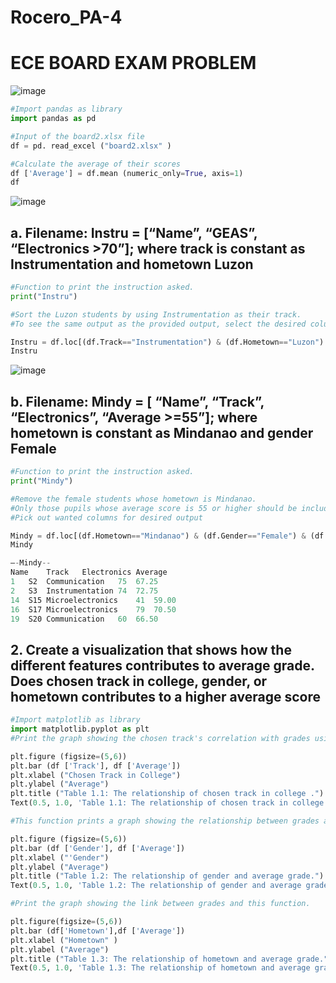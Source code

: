# Rocero_PA-4

# ECE BOARD EXAM PROBLEM
![image](https://github.com/user-attachments/assets/b555ca10-e216-4709-8148-4f3a63b14e0b)

``` Python
#Import pandas as library
import pandas as pd
```
``` Python
#Input of the board2.xlsx file
df = pd. read_excel ("board2.xlsx" )
```
``` Python
#Calculate the average of their scores
df ['Average'] = df.mean (numeric_only=True, axis=1)
df
```
![image](https://github.com/user-attachments/assets/cb7bd45e-1615-4598-955b-753b5cf65c6e)


## a. Filename: Instru = [“Name”, “GEAS”, “Electronics >70”]; where track is constant as Instrumentation and hometown Luzon
``` Python
#Function to print the instruction asked.
print("Instru")
```
``` Python
#Sort the Luzon students by using Instrumentation as their track.
#To see the same output as the provided output, select the desired columns.

Instru = df.loc[(df.Track=="Instrumentation") & (df.Hometown=="Luzon") & (df.Electronics>70), ['Name', 'GEAS' , 'Electronics']]
Instru
```
![image](https://github.com/user-attachments/assets/80179ab3-07b4-490a-b2de-8277a948aec4)

## b. Filename: Mindy = [ “Name”, “Track”, “Electronics”, “Average >=55”]; where hometown is constant as Mindanao and gender Female
``` Python
#Function to print the instruction asked.
print("Mindy")

#Remove the female students whose hometown is Mindanao.
#Only those pupils whose average score is 55 or higher should be included.
#Pick out wanted columns for desired output

Mindy = df.loc[(df.Hometown=="Mindanao") & (df.Gender=="Female") & (df.Average>=55) , ['Name', 'Track', 'Electronics', 'Average']]
Mindy

—-Mindy--
Name	Track	Electronics	Average
1	S2	Communication	75	67.25
2	S3	Instrumentation	74	72.75
14	S15	Microelectronics	41	59.00
16	S17	Microelectronics	79	70.50
19	S20	Communication	60	66.50
```

## 2. Create a visualization that shows how the different features contributes to average grade. Does chosen track in college, gender, or hometown contributes to a higher average score
``` Python
#Import matplotlib as library
import matplotlib.pyplot as plt
#Print the graph showing the chosen track's correlation with grades using this function.

plt.figure (figsize=(5,6))
plt.bar (df ['Track'], df ['Average'])
plt.xlabel ("Chosen Track in College") 
plt.ylabel ("Average")
plt.title ("Table 1.1: The relationship of chosen track in college .")
Text(0.5, 1.0, 'Table 1.1: The relationship of chosen track in college .')

#This function prints a graph showing the relationship between grades and the selected track.

plt.figure (figsize=(5,6))
plt.bar (df ['Gender'], df ['Average'])
plt.xlabel ("'Gender")
plt.ylabel ("Average")
plt.title ("Table 1.2: The relationship of gender and average grade.")
Text(0.5, 1.0, 'Table 1.2: The relationship of gender and average grade.')

#Print the graph showing the link between grades and this function.

plt.figure(figsize=(5,6))
plt.bar (df['Hometown'],df ['Average'])
plt.xlabel ("Hometown" ) 
plt.ylabel ("Average")
plt.title ("Table 1.3: The relationship of hometown and average grade.")
Text(0.5, 1.0, 'Table 1.3: The relationship of hometown and average grade.')
```
